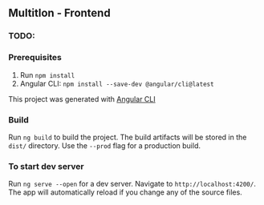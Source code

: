 ## Multitlon - Frontend

### TODO:

### Prerequisites
1. Run `npm install`
1. Angular CLI: `npm install --save-dev @angular/cli@latest`

This project was generated with [Angular CLI](https://github.com/angular/angular-cli)

### Build

Run `ng build` to build the project. The build artifacts will be stored in the `dist/` directory. Use the `--prod` flag for a production build.

### To start dev server

Run `ng serve --open` for a dev server. Navigate to `http://localhost:4200/`. The app will automatically reload if you change any of the source files.
